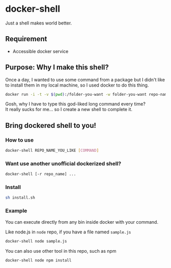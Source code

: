 # docker-shell
Just a shell makes world better.

## Requirement
* Accessible docker service

## Purpose: Why I make this shell?
Once a day, I wanted to use some command from a package but I didn't like to install them in my local machine, so I used docker to do this thing.
```sh
docker run -i -t -v $(pwd):/folder-you-want -w folder-you-want repo-name command
```
Gosh, why I have to type this god-liked long command every time?  
It really sucks for me... so I create a new shell to complete it.

## Bring dockered shell to you!
### How to use
```sh
docker-shell REPO_NAME_YOU_LIKE [COMMAND]
```

### Want use another unofficial dockerized shell?
```sh
docker-shell [-r repo_name] ...
```

### Install
```sh
sh install.sh
```

### Example
You can execute directly from any bin inside docker with your command.  

Like node.js in `node` repo, if you have a file named `sample.js`
```sh
docker-shell node sample.js
```

You can also use other tool in this repo, such as npm
```sh
docker-shell node npm install
```
